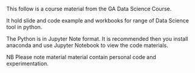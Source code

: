 This follow is a course material from the GA Data Science Course. 

It hold slide and code example and workbooks for range of Data Science tool in python. 

The Python is in Jupyter Note format.  It is recommended then you install anaconda and use Jupyter Notebook to view the code materials.

NB Please note material material contain personal code and experimentation. 
